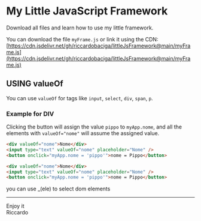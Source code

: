 # My Little JavaScript Framework

Download all files and learn how to use my little framework.

You can download the file `myFrame.js` or link it using the CDN:
[https://cdn.jsdelivr.net/gh/riccardobaciga/littleJsFramework@main/myFrame.js](https://cdn.jsdelivr.net/gh/riccardobaciga/littleJsFramework@main/myFrame.js)

## USING valueOf

You can use `valueOf` for tags like `input`, `select`, `div`, `span`, `p`.

### Example for DIV

Clicking the button will assign the value `pippo` to `myApp.nome`, and all the elements with `valueOf="nome"` will assume the assigned value.

```html
<div valueOf="nome">Nome</div>
<input type="text" valueOf="nome" placeholder="Nome" />
<button onclick="myApp.nome = 'pippo'">nome = Pippo</button>

<div valueOf="nome">Nome</div>
<input type="text" valueOf="nome" placeholder="Nome" />
<button onclick="myApp.nome = 'pippo'">nome = Pippo</button>
```
you can use _(ele) to select dom elements <br>
<hr>
Enjoy it <br>
Riccardo

